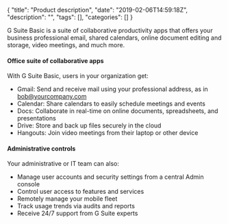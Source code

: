 {
"title": "Product description",
"date": "2019-02-06T14:59:18Z",
"description": "",
"tags": [],
"categories": []
}

G Suite Basic is a suite of collaborative productivity apps that offers your business professional email, shared calendars, online document editing and storage, video meetings, and much more.

#### Office suite of collaborative apps
With G Suite Basic, users in your organization get:

- Gmail: Send and receive mail using your professional address, as in bob@yourcompany.com
- Calendar: Share calendars to easily schedule meetings and events
- Docs: Collaborate in real-time on online documents, spreadsheets, and presentations
- Drive: Store and back up files securely in the cloud
- Hangouts: Join video meetings from their laptop or other device

#### Administrative controls

Your administrative or IT team can also:

- Manage user accounts and security settings from a central Admin console
- Control user access to features and services
- Remotely manage your mobile fleet
- Track usage trends via audits and reports
- Receive 24/7 support from G Suite experts

